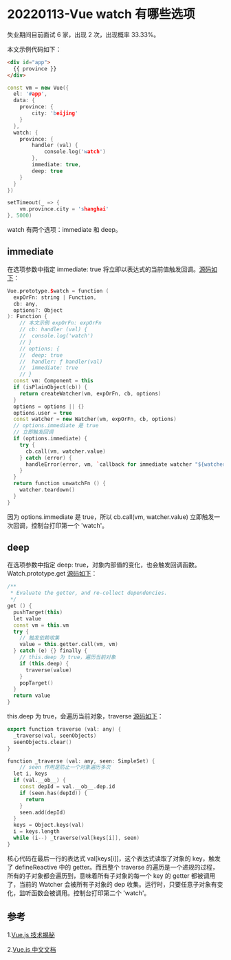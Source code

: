 # 20220113-Vue watch 有哪些选项

失业期间目前面试 6 家，出现 2 次，出现概率 33.33%。

本文示例代码如下：

```html
<div id="app">
  {{ province }}
</div>
```

```C++
const vm = new Vue({
  el: '#app',
  data: {
    province: {
    	city: 'beijing'
    }
  },
  watch: {
    province: {
    	handler (val) {
    		console.log('watch')
    	},
    	immediate: true,
    	deep: true
    } 
  }
})

setTimeout(_ => {
	vm.province.city = 'shanghai'
}, 5000)
```

watch 有两个选项：immediate 和 deep。


## immediate

在选项参数中指定 immediate: true 将立即以表达式的当前值触发回调。[源码如下](https://github.com/vuejs/vue/blob/v2.6.10/src/core/instance/state.js#L345)：

```C++
Vue.prototype.$watch = function (
  expOrFn: string | Function,
  cb: any,
  options?: Object
): Function {
	// 本文示例 expOrFn: expOrFn
	// cb: handler (val) {
	// 	console.log('watch')
	// }
	// options: {
	//	deep: true
	// 	handler: ƒ handler(val)
	// 	immediate: true
	// }
  const vm: Component = this
  if (isPlainObject(cb)) {
    return createWatcher(vm, expOrFn, cb, options)
  }
  options = options || {}
  options.user = true
  const watcher = new Watcher(vm, expOrFn, cb, options)
  // options.immediate 是 true
  // 立即触发回调
  if (options.immediate) {
    try {
      cb.call(vm, watcher.value)
    } catch (error) {
      handleError(error, vm, `callback for immediate watcher "${watcher.expression}"`)
    }
  }
  return function unwatchFn () {
    watcher.teardown()
  }
}
```

因为 options.immediate 是 true，所以 cb.call(vm, watcher.value) 立即触发一次回调，控制台打印第一个 'watch'。

## deep

在选项参数中指定 deep: true，对象内部值的变化，也会触发回调函数。Watch.prototype.get [源码如下](https://github.com/vuejs/vue/blob/v2.6.10/src/core/observer/watcher.js#L101)：

```C++
/**
 * Evaluate the getter, and re-collect dependencies.
 */
get () {
  pushTarget(this)
  let value
  const vm = this.vm
  try {
  	// 触发依赖收集
    value = this.getter.call(vm, vm)
  } catch (e) {} finally {
    // this.deep 为 true，遍历当前对象
    if (this.deep) {
      traverse(value)
    }
    popTarget()
  }
  return value
}
```

this.deep 为 true，会遍历当前对象，traverse [源码如下](https://github.com/vuejs/vue/blob/v2.6.10/src/core/observer/traverse.js#L14)：

```C++
export function traverse (val: any) {
  _traverse(val, seenObjects)
  seenObjects.clear()
}

function _traverse (val: any, seen: SimpleSet) {
	// seen 作用是防止一个对象遍历多次
  let i, keys
  if (val.__ob__) {
    const depId = val.__ob__.dep.id
    if (seen.has(depId)) {
      return
    }
    seen.add(depId)
  }
  keys = Object.keys(val)
  i = keys.length
  while (i--) _traverse(val[keys[i]], seen)
}
```

核心代码在最后一行的表达式 val[keys[i]]，这个表达式读取了对象的 key，触发了 defineReactive 中的 getter。而且整个 traverse 的遍历是一个递规的过程，所有的子对象都会遍历到，意味着所有子对象的每一个 key 的 getter 都被调用了，当前的 Watcher 会被所有子对象的 dep 收集。运行时，只要任意子对象有变化，监听函数会被调用。控制台打印第二个 'watch'。


## 参考

1.[Vue.js 技术揭秘](https://ustbhuangyi.github.io/vue-analysis/)

2.[Vue.js 中文文档](https://cn.vuejs.org/v2/api/#vm-watch)





